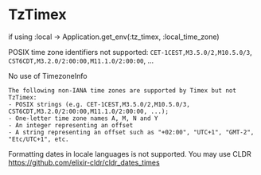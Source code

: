 # TzTimex

if using :local ->
    Application.get_env(:tz_timex, :local_time_zone)

POSIX time zone identifiers not supported: `CET-1CEST,M3.5.0/2,M10.5.0/3`, `CST6CDT,M3.2.0/2:00:00,M11.1.0/2:00:00`, ...

No use of TimezoneInfo


    The following non-IANA time zones are supported by Timex but not TzTimex:
    - POSIX strings (e.g. CET-1CEST,M3.5.0/2,M10.5.0/3, CST6CDT,M3.2.0/2:00:00,M11.1.0/2:00:00, ...);
    - One-letter time zone names A, M, N and Y
    - An integer representing an offset
    - A string representing an offset such as "+02:00", "UTC+1", "GMT-2", "Etc/UTC+1", etc.


Formatting dates in locale languages is not supported.
You may use CLDR https://github.com/elixir-cldr/cldr_dates_times

